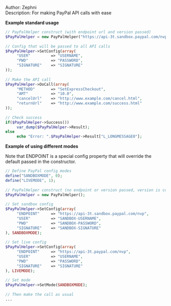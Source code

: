Author: Zephni  
Description: For making PayPal API calls with ease  
 
  
**Example standard usage**  

```php
// PayPalHelper construct (with endpoint url and version passed)  
$PayPalHelper = new PayPalHelper("https://api-3t.sandbox.paypal.com/nvp", "202");  
  
// Config that will be passed to all API calls  
$PayPalHelper->SetConfig(array(  
	 "USER"			=> "USERNAME",  
	 "PWD"			=> "PASSWORD",  
	 "SIGNATURE"	=> "SIGNATURE"  
));  
  
// Make the API call  
$PayPalHelper->DoCall(array(  
	 "METHOD"		=> "SetExpressCheckout",  
	 "AMT"			=> "10.0",  
	 "cancelUrl"	=> "http://www.example.com/cancel.html",  
	 "returnUrl"	=> "http://www.example.com/success.html"  
));  
  
// Check success  
if($PayPalHelper->Success())  
	 var_dump($PayPalHelper->Result);  
else  
	 echo "Error: ".$PayPalHelper->Result["L_LONGMESSAGE0"];
```


**Example of using different modes**

Note that ENDPOINT is a special config property that will override the default passed in the constructor.


```php
// Define PayPal config modes  
define("SANDBOXMODE", 0);  
define("LIVEMODE", 1);  
  
// PayPalHelper construct (no endpoint or version passed, version is currently 202 by default)
$PayPalHelper = new PayPalHelper();  
  
// Set sandbox config
$PayPalHelper->SetConfig(array(
	 "ENDPOINT"		=> "https://api-3t.sandbox.paypal.com/nvp",
	 "USER"			=> "SANDBOX-USERNAME",  
	 "PWD"			=> "SANDBOX-PASSWORD",  
	 "SIGNATURE"	=> "SANDBOX-SIGNATURE"  
), SANDBOXMODE);  
  
// Set live config
$PayPalHelper->SetConfig(array(
	 "ENDPOINT"		=> "https://api-3t.paypal.com/nvp",  
	 "USER"			=> "USERNAME",  
	 "PWD"			=> "PASSWORD",  
	 "SIGNATURE"	=> "SIGNATURE"  
), LIVEMODE);  
  
// Set mode  
$PayPalHelper->SetMode(SANDBOXMODE);  
  
// Then make the call as usual
...
```
